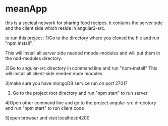 # meanApp

this is a socieal network for sharing food recipes.
it contains the server side and the client side which reside in angular2-src.

to run this project :
1)Go to the directory where you cloned the file and run "npm install", 

This will install all server side needed mnode-modules and will put them in the nod-modules directory.


2)Go to angular-src directory in command line and run "npm-install"
  This will install all client-side needed node modules
  
  
3)make sure you have mongoDB service run on port 27017


3) Go to the project root directory and run "npm start" to run server


4)Open other command line and go to the project angular-src direcotory and run "npm start" to run client code


5)open browser and visit localhost:4200 
